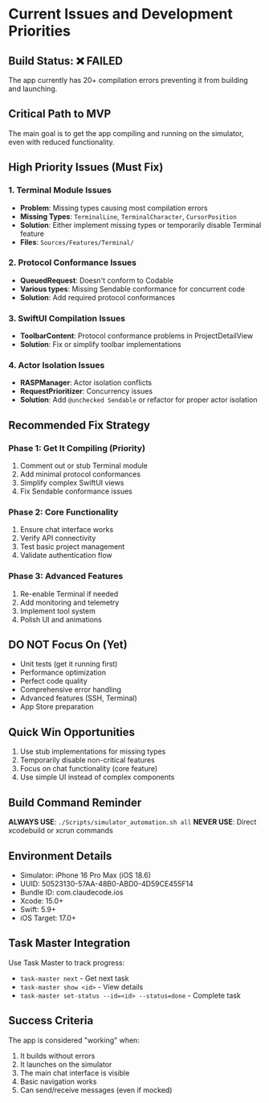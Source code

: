 # Current Issues and Development Priorities

## Build Status: ❌ FAILED
The app currently has 20+ compilation errors preventing it from building and launching.

## Critical Path to MVP
The main goal is to get the app compiling and running on the simulator, even with reduced functionality.

## High Priority Issues (Must Fix)

### 1. Terminal Module Issues
- **Problem**: Missing types causing most compilation errors
- **Missing Types**: `TerminalLine`, `TerminalCharacter`, `CursorPosition`
- **Solution**: Either implement missing types or temporarily disable Terminal feature
- **Files**: `Sources/Features/Terminal/`

### 2. Protocol Conformance Issues
- **QueuedRequest**: Doesn't conform to Codable
- **Various types**: Missing Sendable conformance for concurrent code
- **Solution**: Add required protocol conformances

### 3. SwiftUI Compilation Issues
- **ToolbarContent**: Protocol conformance problems in ProjectDetailView
- **Solution**: Fix or simplify toolbar implementations

### 4. Actor Isolation Issues
- **RASPManager**: Actor isolation conflicts
- **RequestPrioritizer**: Concurrency issues
- **Solution**: Add `@unchecked Sendable` or refactor for proper actor isolation

## Recommended Fix Strategy

### Phase 1: Get It Compiling (Priority)
1. Comment out or stub Terminal module
2. Add minimal protocol conformances
3. Simplify complex SwiftUI views
4. Fix Sendable conformance issues

### Phase 2: Core Functionality
1. Ensure chat interface works
2. Verify API connectivity
3. Test basic project management
4. Validate authentication flow

### Phase 3: Advanced Features
1. Re-enable Terminal if needed
2. Add monitoring and telemetry
3. Implement tool system
4. Polish UI and animations

## DO NOT Focus On (Yet)
- Unit tests (get it running first)
- Performance optimization
- Perfect code quality
- Comprehensive error handling
- Advanced features (SSH, Terminal)
- App Store preparation

## Quick Win Opportunities
1. Use stub implementations for missing types
2. Temporarily disable non-critical features
3. Focus on chat functionality (core feature)
4. Use simple UI instead of complex components

## Build Command Reminder
**ALWAYS USE**: `./Scripts/simulator_automation.sh all`
**NEVER USE**: Direct xcodebuild or xcrun commands

## Environment Details
- Simulator: iPhone 16 Pro Max (iOS 18.6)
- UUID: 50523130-57AA-48B0-ABD0-4D59CE455F14
- Bundle ID: com.claudecode.ios
- Xcode: 15.0+
- Swift: 5.9+
- iOS Target: 17.0+

## Task Master Integration
Use Task Master to track progress:
- `task-master next` - Get next task
- `task-master show <id>` - View details
- `task-master set-status --id=<id> --status=done` - Complete task

## Success Criteria
The app is considered "working" when:
1. It builds without errors
2. It launches on the simulator
3. The main chat interface is visible
4. Basic navigation works
5. Can send/receive messages (even if mocked)